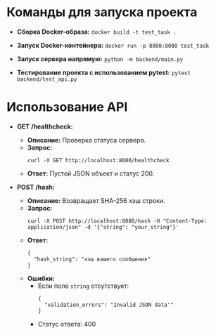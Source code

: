 # Команды для запуска проекта

- **Сборка Docker-образа:**
``docker build -t test_task .``

- **Запуск Docker-контейнера:**
``docker run -p 8080:8080 test_task``

- **Запуск сервера напрямую:**
``python -m backend/main.py``

- **Тестирование проекта с использованием pytest:**
``pytest backend/test_api.py``

# Использование API

- **GET /healthcheck:**
  - **Описание:** Проверка статуса сервера.
  - **Запрос:** 
    ```
    curl -X GET http://localhost:8080/healthcheck
    ```
  - **Ответ:** Пустой JSON объект и статус 200.

- **POST /hash:**
  - **Описание:** Возвращает SHA-256 хэш строки.
  - **Запрос:** 
    ```
    curl -X POST http://localhost:8080/hash -H "Content-Type: application/json" -d '{"string": "your_string"}'
    ```
  - **Ответ:**
    ```
    {
      "hash_string": "хэш вашего сообщения"
    }
    ```
  - **Ошибки:**
    - Если поле `string` отсутствует:
      ```
      {
        "validation_errors": "Invalid JSON data'"
      }
      ```
    - Статус ответа: 400
